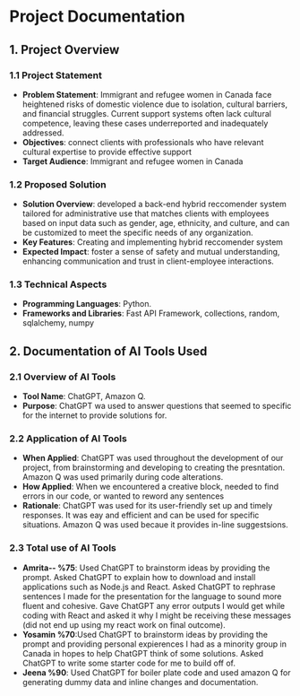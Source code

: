 # Project Documentation

## 1. Project Overview

### 1.1 Project Statement
- **Problem Statement**: Immigrant and refugee women in Canada face heightened risks of domestic violence due to isolation, cultural barriers, and financial struggles. Current support systems often lack cultural competence, leaving these cases underreported and inadequately addressed.
- **Objectives**: connect clients with professionals who have relevant cultural expertise to provide effective support
- **Target Audience**: Immigrant and refugee women in Canada

### 1.2 Proposed Solution
- **Solution Overview**: developed a back-end hybrid reccomender system tailored for administrative use that matches clients with employees based on input data such as gender, age, ethnicity, and culture, and can be customized to meet the specific needs of any organization.
- **Key Features**: Creating and implementing hybrid reccomender system
- **Expected Impact**: foster a sense of safety and mutual understanding, enhancing communication and trust in client-employee interactions.


### 1.3 Technical Aspects
- **Programming Languages**: Python.
- **Frameworks and Libraries**: Fast API Framework, collections, random, sqlalchemy, numpy


## 2. Documentation of AI Tools Used

### 2.1 Overview of AI Tools
- **Tool Name**: ChatGPT, Amazon Q.
- **Purpose**: ChatGPT wa used to answer questions that seemed to specific for the internet to provide solutions for. 

### 2.2 Application of AI Tools
- **When Applied**: ChatGPT was used throughout the development of our project, from brainstorming and developing to creating the presntation. Amazon Q was used primarily during code alterations.
- **How Applied**: When we encountered a creative block, needed to find errors in our code, or wanted to reword any sentences 
- **Rationale**: ChatGPT was used for its user-friendly set up and timely responses. It was eay and efficient and can be used for specific situations. Amazon Q was used becaue it provides in-line suggestsions.

### 2.3 Total use of AI Tools
- **Amrita-- %75**: Used ChatGPT to brainstorm ideas by providing the prompt. Asked ChatGPT to explain how to download and install applications such as Node.js and React. Asked ChatGPT to rephrase sentences I made for the presentation for the language to sound more fluent and cohesive. Gave ChatGPT any error outputs I would get while coding with React and asked it why I might be receiving these messages (did not end up using my react work on final outcome). 
- **Yosamin %70**:Used ChatGPT to brainstorm ideas by providing the prompt and providing personal expierences I had as a minority group in Canada in hopes to help ChatGPT think of some solutions. Asked ChatGPT to write some starter code for me to build off of. 
- **Jeena %90**: Used ChatGPT for boiler plate code and used amazon Q for generating dummy data and inline changes and documentation.
